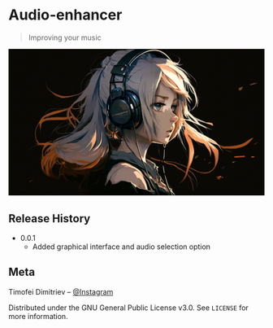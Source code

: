 # Audio-enhancer

> Improving your music

![](appheader.png)


## Release History

* 0.0.1
    * Added graphical interface and audio selection option


## Meta

Timofei Dimitriev – [@Instagram](https://www.instagram.com/timofeidimitriev/)

Distributed under the GNU General Public License v3.0. See ``LICENSE`` for more information.
